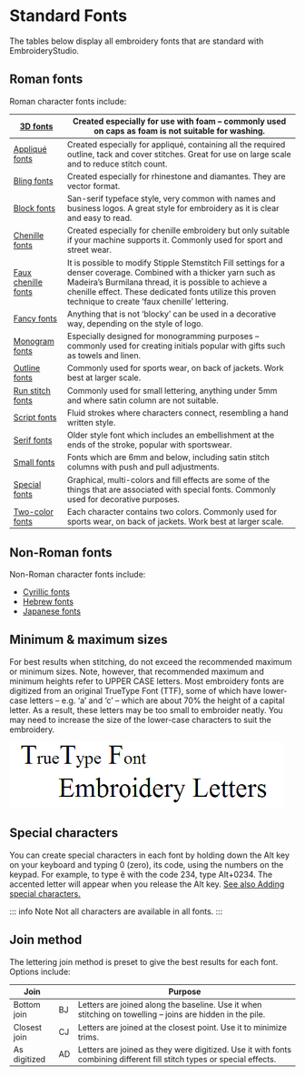 # Standard Fonts

The tables below display all embroidery fonts that are standard with EmbroideryStudio.

## Roman fonts

Roman character fonts include:

| [3D fonts](Roman_fonts)            | Created especially for use with foam – commonly used on caps as foam is not suitable for washing.                                                                                                                                                                                       |
| ---------------------------------- | --------------------------------------------------------------------------------------------------------------------------------------------------------------------------------------------------------------------------------------------------------------------------------------- |
| [Appliqué fonts](Roman_fonts)      | Created especially for appliqué, containing all the required outline, tack and cover stitches. Great for use on large scale and to reduce stitch count.                                                                                                                                 |
| [Bling fonts](Roman_fonts)         | Created especially for rhinestone and diamantes. They are vector format.                                                                                                                                                                                                                |
| [Block fonts](Roman_fonts)         | San-serif typeface style, very common with names and business logos. A great style for embroidery as it is clear and easy to read.                                                                                                                                                      |
| [Chenille fonts](Roman_fonts)      | Created especially for chenille embroidery but only suitable if your machine supports it. Commonly used for sport and street wear.                                                                                                                                                      |
| [Faux chenille fonts](Roman_fonts) | It is possible to modify Stipple Stemstitch Fill settings for a denser coverage. Combined with a thicker yarn such as Madeira’s Burmilana thread, it is possible to achieve a chenille effect. These dedicated fonts utilize this proven technique to create ‘faux chenille’ lettering. |
| [Fancy fonts](Roman_fonts)         | Anything that is not ‘blocky’ can be used in a decorative way, depending on the style of logo.                                                                                                                                                                                          |
| [Monogram fonts](Roman_fonts)      | Especially designed for monogramming purposes – commonly used for creating initials popular with gifts such as towels and linen.                                                                                                                                                        |
| [Outline fonts](Roman_fonts)       | Commonly used for sports wear, on back of jackets. Work best at larger scale.                                                                                                                                                                                                           |
| [Run stitch fonts](Roman_fonts)    | Commonly used for small lettering, anything under 5mm and where satin column are not suitable.                                                                                                                                                                                          |
| [Script fonts](Roman_fonts)        | Fluid strokes where characters connect, resembling a hand written style.                                                                                                                                                                                                                |
| [Serif fonts](Roman_fonts)         | Older style font which includes an embellishment at the ends of the stroke, popular with sportswear.                                                                                                                                                                                    |
| [Small fonts](Roman_fonts)         | Fonts which are 6mm and below, including satin stitch columns with push and pull adjustments.                                                                                                                                                                                           |
| [Special fonts](Roman_fonts)       | Graphical, multi-colors and fill effects are some of the things that are associated with special fonts. Commonly used for decorative purposes.                                                                                                                                          |
| [Two-color fonts](Roman_fonts)     | Each character contains two colors. Commonly used for sports wear, on back of jackets. Work best at larger scale.                                                                                                                                                                       |

## Non-Roman fonts

Non-Roman character fonts include:

- [Cyrillic fonts](Non-Roman_fonts)
- [Hebrew fonts](Non-Roman_fonts)
- [Japanese fonts](Non-Roman_fonts)

## Minimum & maximum sizes

For best results when stitching, do not exceed the recommended maximum or minimum sizes. Note, however, that recommended maximum and minimum heights refer to UPPER CASE letters. Most embroidery fonts are digitized from an original TrueType Font (TTF), some of which have lower-case letters – e.g. ‘a’ and ‘c’ – which are about 70% the height of a capital letter. As a result, these letters may be too small to embroider neatly. You may need to increase the size of the lower-case characters to suit the embroidery.

![sample_fonts00001.png](assets/sample_fonts00001.png)

## Special characters

You can create special characters in each font by holding down the Alt key on your keyboard and typing 0 (zero), its code, using the numbers on the keypad. For example, to type ê with the code 234, type Alt+0234. The accented letter will appear when you release the Alt key. [See also Adding special characters.](../../Lettering/lettering_advanced/Adding_special_characters)

::: info Note
Not all characters are available in all fonts.
:::

## Join method

The lettering join method is preset to give the best results for each font. Options include:

| Join         |     | Purpose                                                                                                                |
| ------------ | --- | ---------------------------------------------------------------------------------------------------------------------- |
| Bottom join  | BJ  | Letters are joined along the baseline. Use it when stitching on towelling – joins are hidden in the pile.              |
| Closest join | CJ  | Letters are joined at the closest point. Use it to minimize trims.                                                     |
| As digitized | AD  | Letters are joined as they were digitized. Use it with fonts combining different fill stitch types or special effects. |
